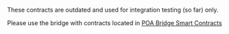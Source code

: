 These contracts are outdated and used for integration testing (so far) only.

Please use the bridge with contracts located in [POA Bridge Smart Contracts](https://github.com/poanetwork/poa-bridge-contracts) 
